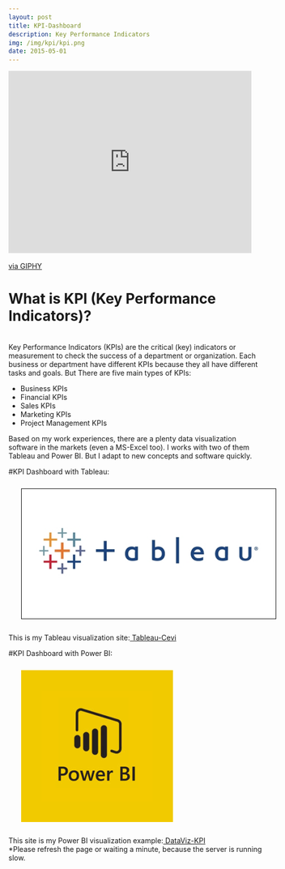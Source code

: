 ```yaml
---
layout: post
title: KPI-Dashboard
description: Key Performance Indicators
img: /img/kpi/kpi.png
date: 2015-05-01
---
```


<iframe src="https://giphy.com/embed/3oKIPEqDGUULpEU0aQ" width="480" height="360" frameBorder="0" class="giphy-embed" allowFullScreen></iframe><p><a href="https://giphy.com/gifs/cartoon-character-2d-3oKIPEqDGUULpEU0aQ">via GIPHY</a></p>


# What is KPI (Key Performance Indicators)?
<Br>
Key Performance Indicators (KPIs) are the critical (key) indicators or measurement to check the success of a department or organization.
Each business or department have different KPIs because they all have different tasks and goals. But There are five main types of KPIs:


* Business KPIs
* Financial KPIs
* Sales KPIs
* Marketing KPIs
* Project Management KPIs


Based on my work experiences, there are a plenty data visualization software in the markets (even a MS-Excel too). 
I works with two of them Tableau and Power BI. But I adapt to new concepts and software quickly.
<Br>

#KPI Dashboard with Tableau:
 <img class="col one right" src="/img/tableau/tableau.jpg" style="padding:25px">
<Br>
 This is my Tableau visualization site:<a href="https://public.tableau.com/profile/cevi.herdian#!/"> Tableau-Cevi</a>
 
 
 
 #KPI Dashboard with Power BI:
 <img class="col one right" src="/img/powerbi/powerbi.png" style="padding:25px">
<Br>
 This site is my Power BI visualization example:<a href="https://itsmecevi.github.io/dataviz-kpi/"> DataViz-KPI</a>
 <Br>
 *Please refresh the page or waiting a minute, because the server is running slow.
 
